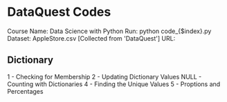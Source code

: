 # DataQuest Codes
Course Name: Data Science with Python
Run: python code_{$index}.py
Dataset: AppleStore.csv [Collected from 'DataQuest']
URL: 

## Dictionary
1 - Checking for Membership
2 - Updating Dictionary Values
NULL - Counting with Dictionaries
4 - Finding the Unique Values
5 - Proptions and Percentages


